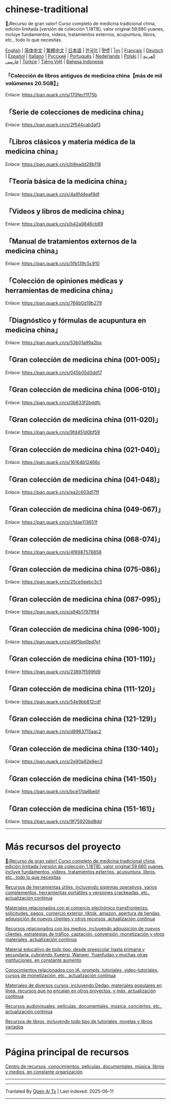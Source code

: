 # chinese-traditional
🎁¡Recurso de gran valor! Curso completo de medicina tradicional china, edición limitada [versión de colección 1.18TB], valor original 59,880 yuanes, incluye fundamentos, videos, tratamientos externos, acupuntura, libros, etc., todo lo que necesitas.

[English](https://openaitx.github.io/view.html?user=mswnlz&project=chinese-traditional&lang=en) | [简体中文](https://openaitx.github.io/view.html?user=mswnlz&project=chinese-traditional&lang=zh-CN) | [繁體中文](https://openaitx.github.io/view.html?user=mswnlz&project=chinese-traditional&lang=zh-TW) | [日本語](https://openaitx.github.io/view.html?user=mswnlz&project=chinese-traditional&lang=ja) | [한국어](https://openaitx.github.io/view.html?user=mswnlz&project=chinese-traditional&lang=ko) | [हिन्दी](https://openaitx.github.io/view.html?user=mswnlz&project=chinese-traditional&lang=hi) | [ไทย](https://openaitx.github.io/view.html?user=mswnlz&project=chinese-traditional&lang=th) | [Français](https://openaitx.github.io/view.html?user=mswnlz&project=chinese-traditional&lang=fr) | [Deutsch](https://openaitx.github.io/view.html?user=mswnlz&project=chinese-traditional&lang=de) | [Español](https://openaitx.github.io/view.html?user=mswnlz&project=chinese-traditional&lang=es) | [Italiano](https://openaitx.github.io/view.html?user=mswnlz&project=chinese-traditional&lang=it) | [Русский](https://openaitx.github.io/view.html?user=mswnlz&project=chinese-traditional&lang=ru) | [Português](https://openaitx.github.io/view.html?user=mswnlz&project=chinese-traditional&lang=pt) | [Nederlands](https://openaitx.github.io/view.html?user=mswnlz&project=chinese-traditional&lang=nl) | [Polski](https://openaitx.github.io/view.html?user=mswnlz&project=chinese-traditional&lang=pl) | [العربية](https://openaitx.github.io/view.html?user=mswnlz&project=chinese-traditional&lang=ar) | [فارسی](https://openaitx.github.io/view.html?user=mswnlz&project=chinese-traditional&lang=fa) | [Türkçe](https://openaitx.github.io/view.html?user=mswnlz&project=chinese-traditional&lang=tr) | [Tiếng Việt](https://openaitx.github.io/view.html?user=mswnlz&project=chinese-traditional&lang=vi) | [Bahasa Indonesia](https://openaitx.github.io/view.html?user=mswnlz&project=chinese-traditional&lang=id)

###  「Colección de libros antiguos de medicina china【más de mil volúmenes 20.5GB】」

Enlace: https://pan.quark.cn/s/170fecf1f75b

## 「Serie de colecciones de medicina china」
Enlace: https://pan.quark.cn/s/2f544cab3af3

## 「Libros clásicos y materia médica de la medicina china」
Enlace: https://pan.quark.cn/s/b9eadd28b118

## 「Teoría básica de la medicina china」
Enlace: https://pan.quark.cn/s/4a9fd4eaf8df

## 「Videos y libros de medicina china」
Enlace: https://pan.quark.cn/s/b42a9846cb89

## 「Manual de tratamientos externos de la medicina china」
Enlace: https://pan.quark.cn/s/5fb139c5c910

## 「Colección de opiniones médicas y herramientas de medicina china」
Enlace: https://pan.quark.cn/s/766b0d19b279

## 「Diagnóstico y fórmulas de acupuntura en medicina china」
Enlace: https://pan.quark.cn/s/53b01a99a2ba




## 「Gran colección de medicina china (001-005)」
Enlace: https://pan.quark.cn/s/045b05d3dd17

## 「Gran colección de medicina china (006-010)」
Enlace: https://pan.quark.cn/s/0b633f2bddfc

## 「Gran colección de medicina china (011-020)」
Enlace: https://pan.quark.cn/s/9fd451d0bf59

## 「Gran colección de medicina china (021-040)」
Enlace: https://pan.quark.cn/s/16164b12466c

## 「Gran colección de medicina china (041-048)」
Enlace: https://pan.quark.cn/s/ea2c603d17ff

## 「Gran colección de medicina china (049-067)」
Enlace: https://pan.quark.cn/s/c1dae113651f

## 「Gran colección de medicina china (068-074)」
Enlace: https://pan.quark.cn/s/4f8987576858

## 「Gran colección de medicina china (075-086)」
Enlace: https://pan.quark.cn/s/25ce5eebc3c3

## 「Gran colección de medicina china (087-095)」
Enlace: https://pan.quark.cn/s/a94b1797ff94

## 「Gran colección de medicina china (096-100)」
Enlace: https://pan.quark.cn/s/46f5be0bd7e1

## 「Gran colección de medicina china (101-110)」
Enlace: https://pan.quark.cn/s/23897f599fd9

## 「Gran colección de medicina china (111-120)」
Enlace: https://pan.quark.cn/s/54e9bb812cdf

## 「Gran colección de medicina china (121-129)」
Enlace: https://pan.quark.cn/s/d8963715aac2

## 「Gran colección de medicina china (130-140)」
Enlace: https://pan.quark.cn/s/2e90a92e9ec3

## 「Gran colección de medicina china (141-150)」
Enlace: https://pan.quark.cn/s/bce17da6bebf

## 「Gran colección de medicina china (151-161)」
Enlace: https://pan.quark.cn/s/9f75920bd8dd


---------------
# Más recursos del proyecto

[🎁¡Recurso de gran valor! Curso completo de medicina tradicional china, edición limitada [versión de colección 1.18TB], valor original 59,880 yuanes, incluye fundamentos, videos, tratamientos externos, acupuntura, libros, etc., todo lo que necesitas](https://github.com/mswnlz/chinese-traditional)

[Recursos de herramientas útiles, incluyendo sistemas operativos, varios complementos, herramientas portátiles y versiones crackeadas, etc., actualización continua](https://github.com/mswnlz/tools)

[Materiales relacionados con el comercio electrónico transfronterizo, solicitudes, pagos, comercio exterior, tiktok, amazon, apertura de tiendas, adquisición de nuevos clientes y otros recursos, actualización continua](https://github.com/mswnlz/cross-border)

[Recursos relacionados con los medios, incluyendo adquisición de nuevos clientes, estrategias de tráfico, captación, conversión, monetización y otros materiales, actualización continua](https://github.com/mswnlz/self-media)

[Material educativo de todo tipo, desde preescolar hasta primaria y secundaria, cubriendo Xueersi, Wanwei, Yuanfudao y muchas otras instituciones, en constante aumento](https://github.com/mswnlz/edu-knowlege)

[Conocimientos relacionados con IA, prompts, tutoriales, video-tutoriales, cursos de monetización, etc., actualización continua](https://github.com/mswnlz/AIknowledge)

[Materiales de diversos cursos, incluyendo Dedao, materiales populares en línea, recursos que no encajan en otros proyectos, y más, actualización continua](https://github.com/mswnlz/curriculum)

[Recursos audiovisuales, películas, documentales, música, conciertos, etc., actualización continua](https://github.com/mswnlz/movies)

[Recursos de libros, incluyendo todo tipo de tutoriales, novelas y libros variados](https://github.com/mswnlz/book)


---------------

# Página principal de recursos
[Centro de recursos, conocimientos, películas, documentales, música, libros y medios, en constante organización](https://github.com/mswnlz)

---------------

---

Tranlated By [Open Ai Tx](https://github.com/OpenAiTx/OpenAiTx) | Last indexed: 2025-06-11

---